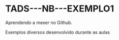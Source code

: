 # TADS---NB---EXEMPLO1
Aprendendo a mexer no Github.

Exemplos diversos desenvolvido durante as aulas

